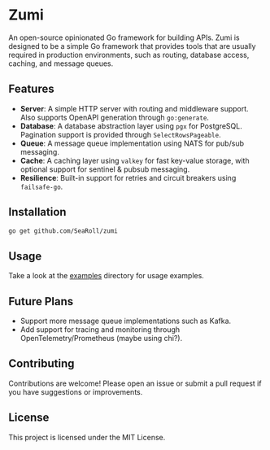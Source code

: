 # Zumi

An open-source opinionated Go framework for building APIs.
Zumi is designed to be a simple Go framework that provides tools that are usually
required in production environments, such as routing, database access, caching, and message queues.

## Features

- **Server**: A simple HTTP server with routing and middleware support. Also supports OpenAPI generation through `go:generate`.
- **Database**: A database abstraction layer using `pgx` for PostgreSQL. Pagination support is provided through `SelectRowsPageable`.
- **Queue**: A message queue implementation using NATS for pub/sub messaging.
- **Cache**: A caching layer using `valkey` for fast key-value storage, with optional support for sentinel & pubsub messaging.
- **Resilience**: Built-in support for retries and circuit breakers using `failsafe-go`.

## Installation

```sh
go get github.com/SeaRoll/zumi
```

## Usage

Take a look at the [examples](examples) directory for usage examples.

## Future Plans

- Support more message queue implementations such as Kafka.
- Add support for tracing and monitoring through OpenTelemetry/Prometheus (maybe using chi?).

## Contributing

Contributions are welcome! Please open an issue or submit a pull request if you have suggestions or improvements.

## License

This project is licensed under the MIT License.
